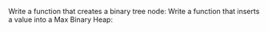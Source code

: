 Write a function that creates a binary tree node:
Write a function that inserts a value into a Max Binary Heap:
